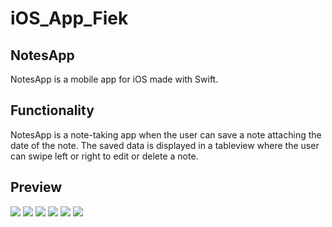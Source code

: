 # iOS_App_Fiek
## NotesApp

NotesApp is a mobile app for iOS  made with Swift.

## Functionality

NotesApp is a note-taking app when the user can save a note attaching the date of the note.
The saved data is displayed in a tableview where the user can swipe left or right to edit or delete a note.

## Preview 
![](https://images4.imagebam.com/01/77/f0/ME496QZ_o.png)
![](https://images4.imagebam.com/88/27/dc/ME496QY_o.png)
![](https://images4.imagebam.com/4e/03/c1/ME496R3_o.png)
![](https://images4.imagebam.com/df/fb/86/ME496R1_o.png)
![](https://images4.imagebam.com/30/6d/c6/ME496R2_o.png)
![](https://images4.imagebam.com/a2/c1/42/ME496R0_o.png)

